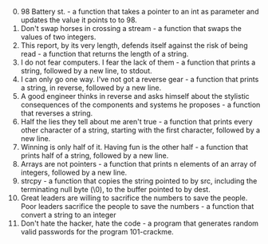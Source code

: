 0. 98 Battery st. - a function that takes a pointer to an int as parameter and updates the value it points to to 98.
1. Don't swap horses in crossing a stream - a function that swaps the values of two integers.
2. This report, by its very length, defends itself against the risk of being read - a function that returns the length of a string.
3. I do not fear computers. I fear the lack of them - a function that prints a string, followed by a new line, to stdout.
4. I can only go one way. I've not got a reverse gear - a function that prints a string, in reverse, followed by a new line.
5. A good engineer thinks in reverse and asks himself about the stylistic consequences of the components and systems he proposes - a function that reverses a string.
6. Half the lies they tell about me aren't true - a function that prints every other character of a string, starting with the first character, followed by a new line.
7. Winning is only half of it. Having fun is the other half - a function that prints half of a string, followed by a new line.
8. Arrays are not pointers - a function that prints n elements of an array of integers, followed by a new line.
9. strcpy - a function that copies the string pointed to by src, including the terminating null byte (\0), to the buffer pointed to by dest.
10. Great leaders are willing to sacrifice the numbers to save the people. Poor leaders sacrifice the people to save the numbers - a function that convert a string to an integer
11. Don't hate the hacker, hate the code - a program that generates random valid passwords for the program 101-crackme.
